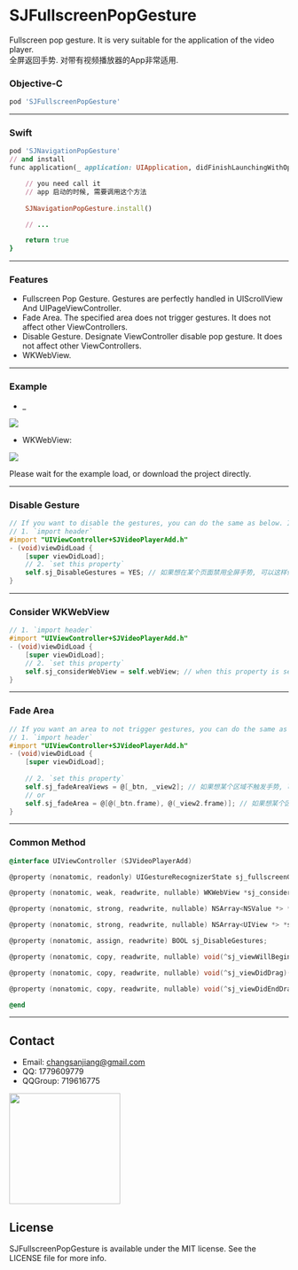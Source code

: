# SJFullscreenPopGesture
Fullscreen pop gesture. It is very suitable for the application of the video player.    
全屏返回手势.  对带有视频播放器的App非常适用.

### Objective-C
```ruby
pod 'SJFullscreenPopGesture'
```
___

### Swift
```ruby
pod 'SJNavigationPopGesture'
// and install
func application(_ application: UIApplication, didFinishLaunchingWithOptions launchOptions: [UIApplicationLaunchOptionsKey: Any]?) -> Bool {

    // you need call it
    // app 启动的时候, 需要调用这个方法
    
    SJNavigationPopGesture.install()

    // ...

    return true
}
```
___


### Features
- Fullscreen Pop Gesture. Gestures are perfectly handled in UIScrollView And UIPageViewController.
- Fade Area. The specified area does not trigger gestures. It does not affect other ViewControllers.
- Disable Gesture. Designate ViewController disable pop gesture. It does not affect other ViewControllers.
- WKWebView.
___

### Example

- _
<img src="https://github.com/changsanjiang/SJVideoPlayerBackGR/blob/master/SJBackGRProject/SJBackGRProject/ex1.gif" />

- WKWebView:
<img src="https://github.com/changsanjiang/SJVideoPlayerBackGR/blob/master/SJBackGRProject/SJBackGRProject/ex2.gif" />

Please wait for the example load, or download the project directly.
___

### Disable Gesture

```Objective-C
// If you want to disable the gestures, you can do the same as below. It does not affect other ViewControllers.
// 1. `import header`
#import "UIViewController+SJVideoPlayerAdd.h"
- (void)viewDidLoad {
    [super viewDidLoad];
    // 2. `set this property`
    self.sj_DisableGestures = YES; // 如果想在某个页面禁用全屏手势, 可以这样做. 不影响其他页面. 离开页面时, 也无需恢复.
}
```
___

### Consider WKWebView

```Objective-C
// 1. `import header`
#import "UIViewController+SJVideoPlayerAdd.h"
- (void)viewDidLoad {
    [super viewDidLoad];
    // 2. `set this property`
    self.sj_considerWebView = self.webView; // when this property is set, will be enabled system gesture to back last web page, until it can't go back. 当设置这个属性后, 将会开启右滑返回上一个网页的手势. 最后才会触发全局pop手势.
}
```
___

### Fade Area

```Objective-C
// If you want an area to not trigger gestures, you can do the same as below. It does not affect other ViewControllers.
// 1. `import header`
#import "UIViewController+SJVideoPlayerAdd.h"
- (void)viewDidLoad {
    [super viewDidLoad];
    
    // 2. `set this property`
    self.sj_fadeAreaViews = @[_btn, _view2]; // 如果想某个区域不触发手势, 可以这样做.
    // or
    self.sj_fadeArea = @[@(_btn.frame), @(_view2.frame)]; // 如果想某个区域不触发手势, 可以这样做.
}
```
___

### Common Method
```Objective-C
@interface UIViewController (SJVideoPlayerAdd)

@property (nonatomic, readonly) UIGestureRecognizerState sj_fullscreenGestureState;

@property (nonatomic, weak, readwrite, nullable) WKWebView *sj_considerWebView;

@property (nonatomic, strong, readwrite, nullable) NSArray<NSValue *> *sj_fadeArea;

@property (nonatomic, strong, readwrite, nullable) NSArray<UIView *> *sj_fadeAreaViews;

@property (nonatomic, assign, readwrite) BOOL sj_DisableGestures;

@property (nonatomic, copy, readwrite, nullable) void(^sj_viewWillBeginDragging)(__kindof UIViewController *vc);

@property (nonatomic, copy, readwrite, nullable) void(^sj_viewDidDrag)(__kindof UIViewController *vc);

@property (nonatomic, copy, readwrite, nullable) void(^sj_viewDidEndDragging)(__kindof UIViewController *vc);

@end
```
___

## Contact
* Email: changsanjiang@gmail.com
* QQ: 1779609779
* QQGroup: 719616775 
<img src="https://github.com/changsanjiang/SJVideoPlayer/blob/master/SJVideoPlayerProject/SJVideoPlayerProject/Group.jpeg" width="200"  />

## License
SJFullscreenPopGesture is available under the MIT license. See the LICENSE file for more info.
